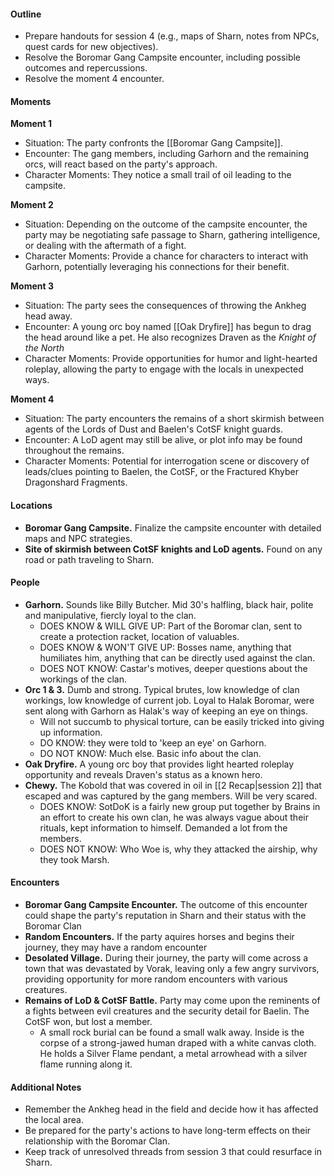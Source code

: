 #### Outline

- Prepare handouts for session 4 (e.g., maps of Sharn, notes from NPCs, quest cards for new objectives).
- Resolve the Boromar Gang Campsite encounter, including possible outcomes and repercussions.
- Resolve the moment 4 encounter.

#### Moments

**Moment 1**

- Situation: The party confronts the [[Boromar Gang Campsite]].
- Encounter: The gang members, including Garhorn and the remaining orcs, will react based on the party's approach.
- Character Moments: They notice a small trail of oil leading to the campsite.

**Moment 2**

- Situation: Depending on the outcome of the campsite encounter, the party may be negotiating safe passage to Sharn, gathering intelligence, or dealing with the aftermath of a fight.
- Character Moments: Provide a chance for characters to interact with Garhorn, potentially leveraging his connections for their benefit.

**Moment 3**

- Situation:  The party sees the consequences of throwing the Ankheg head away.
- Encounter: A young orc boy named [[Oak Dryfire]] has begun to drag the head around like a pet. He also recognizes Draven as the *Knight of the North*
- Character Moments: Provide opportunities for humor and light-hearted roleplay, allowing the party to engage with the locals in unexpected ways.

**Moment 4**

- Situation: The party encounters the remains of a short skirmish between agents of the Lords of Dust and Baelen's CotSF knight guards.
- Encounter: A LoD agent may still be alive, or plot info may be found throughout the remains.
- Character Moments: Potential for interrogation scene or discovery of leads/clues pointing to Baelen, the CotSF, or the Fractured Khyber Dragonshard Fragments.

#### Locations

- **Boromar Gang Campsite.** Finalize the campsite encounter with detailed maps and NPC strategies.
- **Site of skirmish between CotSF knights and LoD agents.** Found on any road or path traveling to Sharn.

#### People

- **Garhorn.** Sounds like Billy Butcher. Mid 30's halfling, black hair, polite and manipulative, fiercly loyal to the clan.
	- DOES KNOW & WILL GIVE UP: Part of the Boromar clan, sent to create a protection racket, location of valuables.
	- DOES KNOW & WON'T GIVE UP: Bosses name, anything that humiliates him, anything that can be directly used against the clan.
	- DOES NOT KNOW: Castar's motives, deeper questions about the workings of the clan.
- **Orc 1 & 3.**  Dumb and strong. Typical brutes, low knowledge of clan workings, low knowledge of current job. Loyal to Halak Boromar, were sent along with Garhorn as Halak's way of keeping an eye on things.
	- Will not succumb to physical torture, can be easily tricked into giving up information.
	- DO KNOW: they were told to 'keep an eye' on Garhorn.
	- DO NOT KNOW: Much else. Basic info about the clan.
- **Oak Dryfire.** A young orc boy that provides light hearted roleplay opportunity and reveals Draven's status as a known hero.
- **Chewy.** The Kobold that was covered in oil in [[2 Recap|session 2]] that escaped and was captured by the gang members. Will be very scared. 
	- DOES KNOW: SotDoK is a fairly new group put together by Brains in an effort to create his own clan, he was always vague about their rituals, kept information to himself. Demanded a lot from the members.
	- DOES NOT KNOW: Who Woe is, why they attacked the airship, why they took Marsh.

#### Encounters

- **Boromar Gang Campsite Encounter.** The outcome of this encounter could shape the party's reputation in Sharn and their status with the Boromar Clan
- **Random Encounters.** If the party aquires horses and begins their journey, they may have a random encounter
- **Desolated Village.** During their journey, the party will come across a town that was devastated by Vorak, leaving only a few angry survivors, providing opportunity for more random encounters with various creatures.
- **Remains of LoD & CotSF Battle.** Party may come upon the reminents of a fights between evil creatures and the security detail for Baelin. The CotSF won, but lost a member.
	- A small rock burial can be found a small walk away. Inside is the corpse of a strong-jawed human draped with a white canvas cloth. He holds a Silver Flame pendant, a metal arrowhead with a silver flame running along it.
#### Additional Notes

- Remember the Ankheg head in the field and decide how it has affected the local area.
- Be prepared for the party's actions to have long-term effects on their relationship with the Boromar Clan.
- Keep track of unresolved threads from session 3 that could resurface in Sharn.